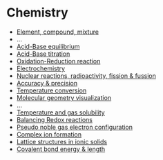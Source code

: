 ﻿# Chemistry

- [Element, compound, mixture](element-compound-mixture)
- ...
- [Acid-Base equilibrium](acid-base-equilibrium)
- [Acid-Base titration](acid-base-titration)
- [Oxidation-Reduction reaction](oxidation-reduction-reaction)
- [Electrochemistry](electrochemistry)
- [Nuclear reactions, radioactivity, fission & fussion](nuclear-reactions)
- [Accuracy & precision](accuracy-and-precission)
- [Temperature conversion](temperature-conversion)
- [Molecular geometry visualization](molecular-geometry-visualization)
- ...
- [Temperature and gas solubility](temperature-gas-solubility)
- [Balancing Redox reactions](balancing-redox-reactions)
- [Pseudo noble gas electron configuration](pseudo-noble-gas-electron-configuration)
- [Complex ion formation](complex-ion-formation)
- [Lattice structures in ionic solids](lattice-structures-in-ionic-solids)
- [Covalent bond energy & length](covalent-bond-energy-length)